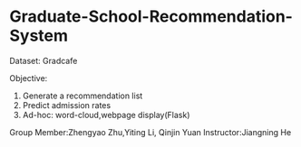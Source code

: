 # Graduate-School-Recommendation-System

Dataset: Gradcafe

Objective:
1. Generate a recommendation list
2. Predict admission rates
3. Ad-hoc: word-cloud,webpage display(Flask)

Group Member:Zhengyao Zhu,Yiting Li, Qinjin Yuan
Instructor:Jiangning He
